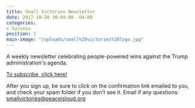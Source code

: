 ```yaml
---
title: Small Victories Newsletter
date: 2017-10-28 10:04:00 -04:00
categories:
- Success
position: 2
main-image: "/uploads/small%20victories%20logo.jpg"
---
```


A weekly newsletter celebrating people-powered wins against the Trump administration's agenda.

[To subscribe, click here!](https://www.celebratesmallvictories.com/subscribe/)

After you sign up, be sure to click on the confirmation link emailed to you, and check your spam folder if you don’t see it. Email if any questions: smallvictories@peaceisloud.org